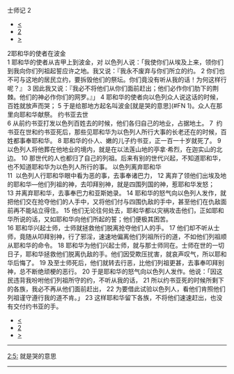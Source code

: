 ﻿





 士师记 2




* [<](bible/JDG01.md)
* [2](bible/JDG.md)
* [>](bible/JDG03.md)



 
2耶和华的使者在波金  
1 耶和华的使者从吉甲上到波金，对 以色列人说：「我使你们从埃及上来，领你们到我向你们列祖起誓应许之地。我又说：『我永不废弃与你们所立的约。 
2 你们也不可与这地的居民立约，要拆毁他们的祭坛。你们竟没有听从我的话！为何这样行呢？』 
3 因此我又说：『我必不将他们从你们面前赶出；他们必作你们肋下的荆棘。他们的神必作你们的网罗。』」 
4 耶和华的使者向以色列众人说这话的时候，百姓就放声而哭； 
5 于是给那地方起名叫波金[就是哭的意思](#FN
1)。众人在那里向耶和华献祭。 约书亚去世  
6 从前约书亚打发以色列百姓去的时候，他们各归自己的地业，占据地土。 
7  约书亚在世和约书亚死后，那些见耶和华为以色列人所行大事的长老还在的时候，百姓都事奉耶和华。 
8 耶和华的仆人、嫩的儿子约书亚，正一百一十岁就死了。 
9  以色列人将他葬在他地业的境内，就是在以法莲山地的亭拿·希烈，在迦实山的北边。 
10 那世代的人也都归了自己的列祖。后来有别的世代兴起，不知道耶和华，也不知道耶和华为以色列人所行的事。 以色列离弃耶和华  
11  以色列人行耶和华眼中看为恶的事，去事奉诸巴力， 
12 离弃了领他们出埃及地的耶和华—他们列祖的神，去叩拜别神，就是四围列国的神，惹耶和华发怒； 
13 并离弃耶和华，去事奉巴力和亚斯她录。 
14 耶和华的怒气向以色列人发作，就把他们交在抢夺他们的人手中，又将他们付与四围仇敌的手中，甚至他们在仇敌面前再不能站立得住。 
15 他们无论往何处去，耶和华都以灾祸攻击他们，正如耶和华所说的话，又如耶和华向他们所起的誓；他们便极其困苦。  
16 耶和华兴起士师，士师就拯救他们脱离抢夺他们人的手。 
17 他们却不听从士师，竟随从叩拜别神，行了邪淫，速速地偏离他们列祖所行的道，不如他们列祖顺从耶和华的命令。 
18 耶和华为他们兴起士师，就与那士师同在。士师在世的一切日子，耶和华拯救他们脱离仇敌的手。他们因受欺压扰害，就哀声叹气，所以耶和华后悔了。 
19 及至士师死后，他们就转去行恶，比他们列祖更甚，去事奉叩拜别神，总不断绝顽梗的恶行。 
20 于是耶和华的怒气向以色列人发作。他说：「因这民违背我吩咐他们列祖所守的约，不听从我的话， 
21 所以约书亚死的时候所剩下的各族，我必不再从他们面前赶出， 
22 为要借此试验以色列人，看他们肯照他们列祖谨守遵行我的道不肯。」 
23 这样耶和华留下各族，不将他们速速赶出，也没有交付约书亚的手。 
* [<](bible/JDG01.md)
* [2](bible/JDG.md)
* [>](bible/JDG03.md)





---


[2:5:](#V5)
就是哭的意思




---









